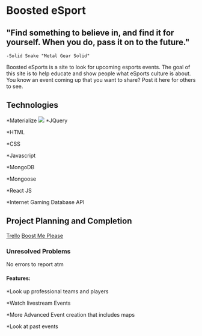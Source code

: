 # Boosted eSport

## "Find something to believe in, and find it for yourself. When you do, pass it on to the future."
    -Solid Snake "Metal Gear Solid"

Boosted eSports is a site to look for upcoming esports events. The goal of this site is to help educate and show people what eSports culture is about. You know an event coming up that you want to share? Post it here for others to see.

## Technologies
*Materialize
<img src="https://i.imgur.com/TUdf1E5.png">
*JQuery

*HTML

*CSS

*Javascript

*MongoDB

*Mongoose

*React JS

*Internet Gaming Database API

## Project Planning and Completion

[Trello](https://trello.com/b/VvuHCkwR/boosted-esports)
[Boost Me Please](https://boosted-esports.herokuapp.com)

### Unresolved Problems

No errors to report atm

#### Features:
*Look up professional teams and players

*Watch livestream Events

*More Advanced Event creation that includes maps

*Look at past events
